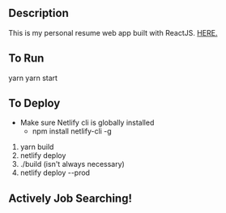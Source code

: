 ## Description
This is my personal resume web app built with ReactJS. <a href="https://www.jtaylor.app">HERE.</a>

## To Run
yarn
yarn start

## To Deploy
- Make sure Netlify cli is globally installed 
   - npm install netlify-cli -g

1. yarn build
2. netlify deploy
3. ./build (isn't always necessary)
4. netlify deploy --prod

## Actively Job Searching!
